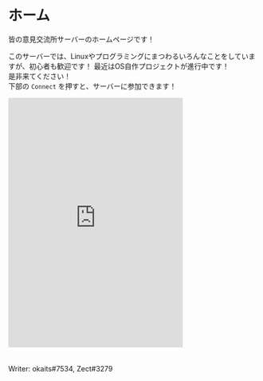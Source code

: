 # ホーム
皆の意見交流所サーバーのホームページです！  

このサーバーでは、Linuxやプログラミングにまつわるいろんなことをしていますが、初心者も歓迎です！
最近はOS自作プロジェクトが進行中です！  
是非来てください！  
下部の `Connect` を押すと、サーバーに参加できます！
<iframe src="https://discord.com/widget?id=847449592660230159&theme=dark" width="350" height="500" allowtransparency="true" frameborder="0" sandbox="allow-popups allow-popups-to-escape-sandbox allow-same-origin allow-scripts"></iframe><br>
<br><br>
Writer: okaits#7534, Zect#3279
